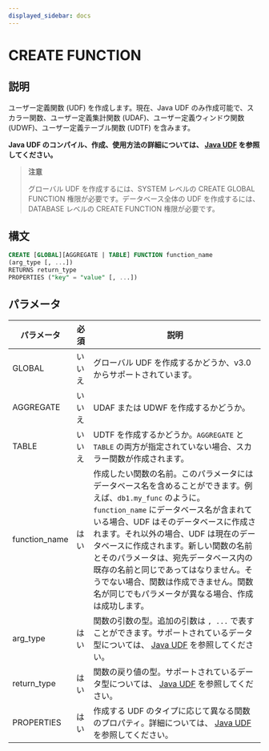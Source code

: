 ```yaml
---
displayed_sidebar: docs
---
```


# CREATE FUNCTION

## 説明

ユーザー定義関数 (UDF) を作成します。現在、Java UDF のみ作成可能で、スカラー関数、ユーザー定義集計関数 (UDAF)、ユーザー定義ウィンドウ関数 (UDWF)、ユーザー定義テーブル関数 (UDTF) を含みます。

**Java UDF のコンパイル、作成、使用方法の詳細については、 [Java UDF](../../sql-functions/JAVA_UDF.md) を参照してください。**

> **注意**
>
> グローバル UDF を作成するには、SYSTEM レベルの CREATE GLOBAL FUNCTION 権限が必要です。データベース全体の UDF を作成するには、DATABASE レベルの CREATE FUNCTION 権限が必要です。

## 構文

```sql
CREATE [GLOBAL][AGGREGATE | TABLE] FUNCTION function_name
(arg_type [, ...])
RETURNS return_type
PROPERTIES ("key" = "value" [, ...])
```

## パラメータ

| **パラメータ**      | **必須** | **説明**                                                     |
| ------------- | -------- | ------------------------------------------------------------ |
| GLOBAL        | いいえ       | グローバル UDF を作成するかどうか、v3.0 からサポートされています。  |
| AGGREGATE     | いいえ       | UDAF または UDWF を作成するかどうか。       |
| TABLE         | いいえ       | UDTF を作成するかどうか。`AGGREGATE` と `TABLE` の両方が指定されていない場合、スカラー関数が作成されます。               |
| function_name | はい       | 作成したい関数の名前。このパラメータにはデータベース名を含めることができます。例えば、`db1.my_func` のように。`function_name` にデータベース名が含まれている場合、UDF はそのデータベースに作成されます。それ以外の場合、UDF は現在のデータベースに作成されます。新しい関数の名前とそのパラメータは、宛先データベース内の既存の名前と同じであってはなりません。そうでない場合、関数は作成できません。関数名が同じでもパラメータが異なる場合、作成は成功します。 |
| arg_type      | はい       | 関数の引数の型。追加の引数は `, ...` で表すことができます。サポートされているデータ型については、 [Java UDF](../../sql-functions/JAVA_UDF.md#mapping-between-sql-data-types-and-java-data-types) を参照してください。|
| return_type      | はい       | 関数の戻り値の型。サポートされているデータ型については、 [Java UDF](../../sql-functions/JAVA_UDF.md#mapping-between-sql-data-types-and-java-data-types) を参照してください。 |
| PROPERTIES    | はい       | 作成する UDF のタイプに応じて異なる関数のプロパティ。詳細については、 [Java UDF](../../sql-functions/JAVA_UDF.md#step-6-create-the-udf-in-starrocks) を参照してください。 |